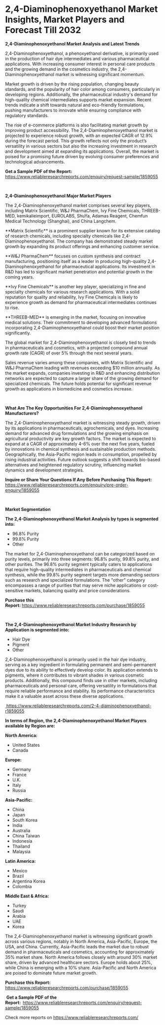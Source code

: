 <p><h1>2,4-Diaminophenoxyethanol Market Insights, Market Players and Forecast Till 2032</h1></p><p><strong>2,4-Diaminophenoxyethanol Market Analysis and Latest Trends</strong></p>
<p><p>2,4-Diaminophenoxyethanol, a phenoxyethanol derivative, is primarily used in the production of hair dye intermediates and various pharmaceutical applications. With increasing consumer interest in personal care products and the growing demand in the cosmetics industry, the 2,4-Diaminophenoxyethanol market is witnessing significant momentum. </p><p>Market growth is driven by the rising population, changing beauty standards, and the popularity of hair color among consumers, particularly in developing regions. Additionally, the pharmaceutical industry's demand for high-quality chemical intermediates supports market expansion. Recent trends indicate a shift towards natural and eco-friendly formulations, pushing manufacturers to innovate while ensuring compliance with regulatory standards.</p><p>The rise of e-commerce platforms is also facilitating market growth by improving product accessibility. The 2,4-Diaminophenoxyethanol market is projected to experience robust growth, with an expected CAGR of 12.9% during the forecast period. This growth reflects not only the product’s versatility in various sectors but also the increasing investment in research and development aimed at expanding its applications. Overall, the market is poised for a promising future driven by evolving consumer preferences and technological advancements.</p></p>
<p><strong>Get a Sample PDF of the Report:&nbsp;</strong> <a href="https://www.reliableresearchreports.com/enquiry/request-sample/1859055?utm_campaign=2030&utm_medium=2&utm_source=Github&utm_content=ia&utm_term=27032025&utm_id=24-diaminophenoxyethanol">https://www.reliableresearchreports.com/enquiry/request-sample/1859055</a></p>
<p>&nbsp;</p>
<p><strong>2,4-Diaminophenoxyethanol Major Market Players</strong></p>
<p><p>The 2,4-Diaminophenoxyethanol market comprises several key players, including Matrix Scientific, W&J PharmaChem, Ivy Fine Chemicals, THREEB-MED, kemikalieimport, EUROLABS, ShuYa, Adamas Reagent, Chemfun Medical Technology (Shanghai), and China Langchem. </p><p>**Matrix Scientific** is a prominent supplier known for its extensive catalog of research chemicals, including specialty chemicals like 2,4-Diaminophenoxyethanol. The company has demonstrated steady market growth by expanding its product offerings and enhancing customer service. </p><p>**W&J PharmaChem** focuses on custom synthesis and contract manufacturing, positioning itself as a leader in producing high-quality 2,4-Diaminophenoxyethanol for pharmaceutical applications. Its investment in R&D has led to significant market penetration and potential growth in the coming years.</p><p>**Ivy Fine Chemicals** is another key player, specializing in fine and specialty chemicals for various research applications. With a solid reputation for quality and reliability, Ivy Fine Chemicals is likely to experience growth as demand for pharmaceutical intermediates continues to rise.</p><p>**THREEB-MED** is emerging in the market, focusing on innovative medical solutions. Their commitment to developing advanced formulations incorporating 2,4-Diaminophenoxyethanol could boost their market position significantly.</p><p>The global market for 2,4-Diaminophenoxyethanol is closely tied to trends in pharmaceuticals and cosmetics, with a projected compound annual growth rate (CAGR) of over 5% through the next several years. </p><p>Sales revenue varies among these companies, with Matrix Scientific and W&J PharmaChem leading with revenues exceeding $10 million annually. As the market expands, companies investing in R&D and enhancing distribution networks are expected to capture a larger share of the growing demand for specialized chemicals. The future holds potential for significant revenue growth as applications in biomedicine and cosmetics increase.</p></p>
<p>&nbsp;</p>
<p><strong>What Are The Key Opportunities For 2,4-Diaminophenoxyethanol Manufacturers?</strong></p>
<p><p>The 2,4-Diaminophenoxyethanol market is witnessing steady growth, driven by its applications in pharmaceuticals, agrochemicals, and dyes. Increasing demand for advanced drug formulations and the growing emphasis on agricultural productivity are key growth factors. The market is expected to expand at a CAGR of approximately 4-6% over the next five years, fueled by innovations in chemical synthesis and sustainable production methods. Geographically, the Asia-Pacific region leads in consumption, propelled by rising industrial activities. Future outlook suggests a shift towards bio-based alternatives and heightened regulatory scrutiny, influencing market dynamics and development strategies.</p></p>
<p><strong>Inquire or Share Your Questions If Any Before Purchasing This Report:</strong> <a href="https://www.reliableresearchreports.com/enquiry/pre-order-enquiry/1859055?utm_campaign=2030&utm_medium=2&utm_source=Github&utm_content=ia&utm_term=27032025&utm_id=24-diaminophenoxyethanol">https://www.reliableresearchreports.com/enquiry/pre-order-enquiry/1859055</a></p>
<p>&nbsp;</p>
<p><strong>Market Segmentation</strong></p>
<p><strong>The 2,4-Diaminophenoxyethanol Market Analysis by types is segmented into:</strong></p>
<p><ul><li>96.8% Purity</li><li>99.8% Purity</li><li>Other</li></ul></p>
<p><p>The market for 2,4-Diaminophenoxyethanol can be categorized based on purity levels, primarily into three segments: 96.8% purity, 99.8% purity, and other purities. The 96.8% purity segment typically caters to applications that require high-quality intermediates in pharmaceuticals and chemical synthesis, while the 99.8% purity segment targets more demanding sectors such as research and specialized formulations. The "other" category encompasses a range of purities that may serve niche applications or cost-sensitive markets, balancing quality and price considerations.</p></p>
<p><strong>Purchase this Report:&nbsp;</strong><a href="https://www.reliableresearchreports.com/purchase/1859055?utm_campaign=2030&utm_medium=2&utm_source=Github&utm_content=ia&utm_term=27032025&utm_id=24-diaminophenoxyethanol">https://www.reliableresearchreports.com/purchase/1859055</a></p>
<p>&nbsp;</p>
<p><strong>The 2,4-Diaminophenoxyethanol Market Industry Research by Application is segmented into:</strong></p>
<p><ul><li>Hair Dye</li><li>Pigment</li><li>Other</li></ul></p>
<p><p>2,4-Diaminophenoxyethanol is primarily used in the hair dye industry, serving as a key ingredient in formulating permanent and semi-permanent dyes due to its ability to effectively develop color. Its application extends to pigments, where it contributes to vibrant shades in various cosmetic products. Additionally, this compound finds use in other markets, including pharmaceuticals and personal care, offering versatility in formulations that require reliable performance and stability. Its performance characteristics make it a valuable asset across these diverse applications.</p></p>
<p><a href="https://www.reliableresearchreports.com/2-4-diaminophenoxyethanol-r1859055?utm_campaign=2030&utm_medium=2&utm_source=Github&utm_content=ia&utm_term=27032025&utm_id=24-diaminophenoxyethanol">&nbsp;https://www.reliableresearchreports.com/2-4-diaminophenoxyethanol-r1859055</a></p>
<p><strong>In terms of Region, the 2,4-Diaminophenoxyethanol Market Players available by Region are:</strong></p>
<p>
    <p> <strong> North America: </strong>
        <ul>
            <li>United States</li>
            <li>Canada</li>
        </ul>
        </p> 
    <p> <strong> Europe: </strong>
        <ul>
            <li>Germany</li>
            <li>France</li>
            <li>U.K.</li>
            <li>Italy</li>
            <li>Russia</li>
        </ul>
        </p> 
    <p> <strong> Asia-Pacific: </strong>
        <ul>
            <li>China</li>
            <li>Japan</li>
            <li>South Korea</li>
            <li>India</li>
            <li>Australia</li>
            <li>China Taiwan</li>
            <li>Indonesia</li>
            <li>Thailand</li>
            <li>Malaysia</li>
        </ul>
        </p> 
    <p> <strong> Latin America: </strong>
        <ul>
            <li>Mexico</li>
            <li>Brazil</li>
            <li>Argentina Korea</li>
            <li>Colombia</li>
        </ul>
        </p> 
    <p> <strong> Middle East & Africa: </strong>
        <ul>
            <li>Turkey</li>
            <li>Saudi</li>
            <li>Arabia</li>
            <li>UAE</li>
            <li>Korea</li>
        </ul>
    </p>
    </p>
<p><p>The 2,4-Diaminophenoxyethanol market is witnessing significant growth across various regions, notably in North America, Asia-Pacific, Europe, the USA, and China. Currently, Asia-Pacific leads the market due to robust demand in pharmaceuticals and cosmetics, accounting for approximately 35% market share. North America follows closely with around 30% market share, driven by advanced healthcare sectors. Europe holds about 25%, while China is emerging with a 10% share. Asia-Pacific and North America are poised to dominate future market growth.</p></p>
<p><strong>Purchase this Report: </strong><a href="https://www.reliableresearchreports.com/purchase/1859055?utm_campaign=2030&utm_medium=2&utm_source=Github&utm_content=ia&utm_term=27032025&utm_id=24-diaminophenoxyethanol">https://www.reliableresearchreports.com/purchase/1859055</a></p>
<p>&nbsp;<strong>Get a Sample PDF of the Report:&nbsp;&nbsp;</strong><a href="https://www.reliableresearchreports.com/enquiry/request-sample/1859055?utm_campaign=2030&utm_medium=2&utm_source=Github&utm_content=ia&utm_term=27032025&utm_id=24-diaminophenoxyethanol">https://www.reliableresearchreports.com/enquiry/request-sample/1859055</a></p>
<p><strong></strong></p>
<p>Check more reports on <a href="https://www.reliableresearchreports.com/?utm_campaign=2030&utm_medium=2&utm_source=Github&utm_content=ia&utm_term=27032025&utm_id=24-diaminophenoxyethanol">https://www.reliableresearchreports.com/</a></p>